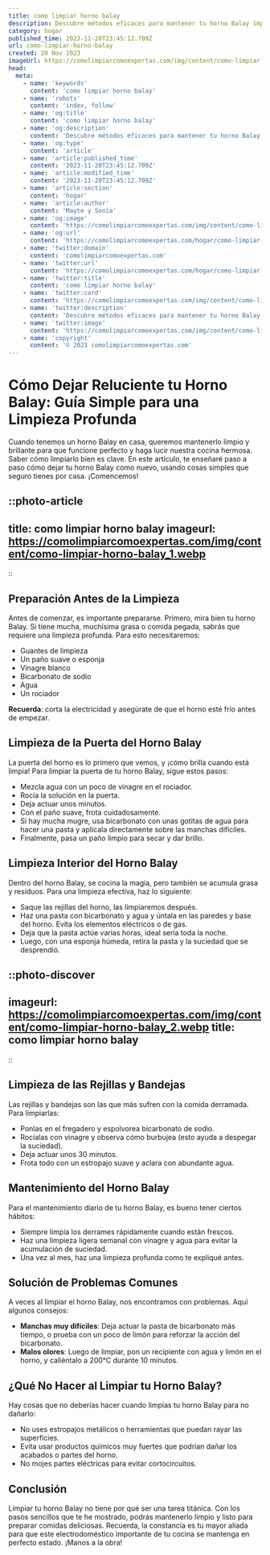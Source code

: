 ```yaml
---
title: como limpiar horno balay
description: Descubre métodos eficaces para mantener tu horno Balay impecable con nuestro artículo sobre limpieza sencilla y mantenimiento óptimo. ¡Brillo garantizado!
category: hogar
published_time: 2023-11-20T23:45:12.709Z
url: como-limpiar-horno-balay
created: 20 Nov 2023
imageUrl: https://comolimpiarcomoexpertas.com/img/content/como-limpiar-horno-balay_1.webp
head:
  meta:
    - name: 'keywords'
      content: 'como limpiar horno balay'
    - name: 'robots'
      content: 'index, follow'
    - name: 'og:title'
      content: 'como limpiar horno balay'
    - name: 'og:description'
      content: 'Descubre métodos eficaces para mantener tu horno Balay impecable con nuestro artículo sobre limpieza sencilla y mantenimiento óptimo. ¡Brillo garantizado!'
    - name: 'og:type'
      content: 'article'
    - name: 'article:published_time'
      content: '2023-11-20T23:45:12.709Z'
    - name: 'article:modified_time'
      content: '2023-11-20T23:45:12.709Z'
    - name: 'article:section'
      content: 'hogar'
    - name: 'article:author'
      content: 'Mayte y Sonia'
    - name: 'og:image'
      content: 'https://comolimpiarcomoexpertas.com/img/content/como-limpiar-horno-balay_3.webp'
    - name: 'og:url'
      content: 'https://comolimpiarcomoexpertas.com/hogar/como-limpiar-horno-balay'
    - name: 'twitter:domain'
      content: 'comolimpiarcomoexpertas.com'
    - name: 'twitter:url'
      content: 'https://comolimpiarcomoexpertas.com/hogar/como-limpiar-horno-balay'
    - name: 'twitter:title'
      content: 'como limpiar horno balay'
    - name: 'twitter:card'
      content: 'https://comolimpiarcomoexpertas.com/img/content/como-limpiar-horno-balay_3.webp'
    - name: 'twitter:description'
      content: 'Descubre métodos eficaces para mantener tu horno Balay impecable con nuestro artículo sobre limpieza sencilla y mantenimiento óptimo. ¡Brillo garantizado!'
    - name: 'twitter:image'
      content: 'https://comolimpiarcomoexpertas.com/img/content/como-limpiar-horno-balay_3.webp'
    - name: 'copyright'
      content: '© 2023 comolimpiarcomoexpertas.com'
---
```

# Cómo Dejar Reluciente tu Horno Balay: Guía Simple para una Limpieza Profunda

Cuando tenemos un horno Balay en casa, queremos mantenerlo limpio y brillante para que funcione perfecto y haga lucir nuestra cocina hermosa. Saber cómo limpiarlo bien es clave. En este artículo, te enseñaré paso a paso cómo dejar tu horno Balay como nuevo, usando cosas simples que seguro tienes por casa. ¡Comencemos!

::photo-article
---
title: como limpiar horno balay
imageurl: https://comolimpiarcomoexpertas.com/img/content/como-limpiar-horno-balay_1.webp
---
::

## Preparación Antes de la Limpieza

Antes de comenzar, es importante prepararse. Primero, mira bien tu horno Balay. Si tiene mucha, muchísima grasa o comida pegada, sabrás que requiere una limpieza profunda. Para esto necesitaremos:

- Guantes de limpieza
- Un paño suave o esponja
- Vinagre blanco
- Bicarbonato de sodio
- Agua
- Un rociador

**Recuerda**: corta la electricidad y asegúrate de que el horno esté frío antes de empezar.

## Limpieza de la Puerta del Horno Balay

La puerta del horno es lo primero que vemos, y ¡cómo brilla cuando está limpia! Para limpiar la puerta de tu horno Balay, sigue estos pasos:

- Mezcla agua con un poco de vinagre en el rociador.
- Rocía la solución en la puerta.
- Deja actuar unos minutos.
- Con el paño suave, frota cuidadosamente.
- Si hay mucha mugre, usa bicarbonato con unas gotitas de agua para hacer una pasta y aplícala directamente sobre las manchas difíciles.
- Finalmente, pasa un paño limpio para secar y dar brillo.

## Limpieza Interior del Horno Balay

Dentro del horno Balay, se cocina la magia, pero también se acumula grasa y residuos. Para una limpieza efectiva, haz lo siguiente:

- Saque las rejillas del horno, las limpiaremos después.
- Haz una pasta con bicarbonato y agua y úntala en las paredes y base del horno. Evita los elementos eléctricos o de gas.
- Deja que la pasta actúe varias horas, ideal sería toda la noche.
- Luego, con una esponja húmeda, retira la pasta y la suciedad que se desprendió.


::photo-discover
---
imageurl: https://comolimpiarcomoexpertas.com/img/content/como-limpiar-horno-balay_2.webp
title: como limpiar horno balay
---
::

## Limpieza de las Rejillas y Bandejas

Las rejillas y bandejas son las que más sufren con la comida derramada. Para limpiarlas:

- Ponlas en el fregadero y espolvorea bicarbonato de sodio.
- Rocíalas con vinagre y observa cómo burbujea (esto ayuda a despegar la suciedad).
- Deja actuar unos 30 minutos.
- Frota todo con un estropajo suave y aclara con abundante agua.

## Mantenimiento del Horno Balay

Para el mantenimiento diario de tu horno Balay, es bueno tener ciertos hábitos:

- Siempre limpia los derrames rápidamente cuando están frescos.
- Haz una limpieza ligera semanal con vinagre y agua para evitar la acumulación de suciedad.
- Una vez al mes, haz una limpieza profunda como te expliqué antes.

## Solución de Problemas Comunes

A veces al limpiar el horno Balay, nos encontramos con problemas. Aquí algunos consejos:

- **Manchas muy difíciles**: Deja actuar la pasta de bicarbonato más tiempo, o prueba con un poco de limón para reforzar la acción del bicarbonato.
- **Malos olores**: Luego de limpiar, pon un recipiente con agua y limón en el horno, y caliéntalo a 200°C durante 10 minutos.

## ¿Qué No Hacer al Limpiar tu Horno Balay?

Hay cosas que no deberías hacer cuando limpias tu horno Balay para no dañarlo:

- No uses estropajos metálicos o herramientas que puedan rayar las superficies.
- Evita usar productos químicos muy fuertes que podrían dañar los acabados o partes del horno.
- No mojes partes eléctricas para evitar cortocircuitos.

## Conclusión

Limpiar tu horno Balay no tiene por qué ser una tarea titánica. Con los pasos sencillos que te he mostrado, podrás mantenerlo limpio y listo para preparar comidas deliciosas. Recuerda, la constancia es tu mayor aliada para que este electrodoméstico importante de tu cocina se mantenga en perfecto estado. ¡Manos a la obra!